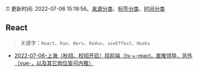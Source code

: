 :alarm_clock: 更新时间: 2022-07-06 15:19:56。[来源分类](../README.md)、[标签分类](../TAGS.md)、[时间分类](../TIMELINE.md)

## React


> 关键字：`React`、`Rax`、`Nerv`、`Redux`、`useEffect`、`Hooks`



- [2022-07-06-上海（秋招、校招开启）招前端（ts-+-react，直推领导，另外（vue-，以及其它岗位皆可内推）](https://www.v2ex.com/t/864551) 